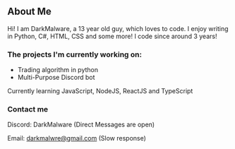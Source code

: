 ## About Me
Hi! I am DarkMalware, a 13 year old guy, which loves to code. I enjoy writing in Python, C#, HTML, CSS and some more! I code since around 3 years! 

### The projects I'm currently working on:
* Trading algorithm in python
* Multi-Purpose Discord bot

Currently learning JavaScript, NodeJS, ReactJS and TypeScript

### Contact me

Discord: DarkMalware (Direct Messages are open)

Email: darkmalwre@gmail.com (Slow response)

